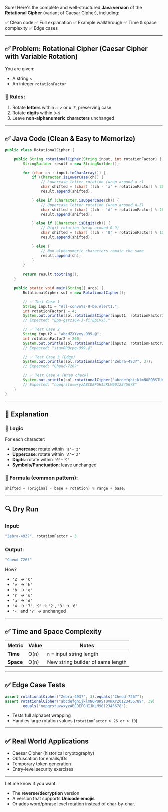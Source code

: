 Sure! Here's the complete and well-structured **Java version** of the **Rotational Cipher** (variant of Caesar Cipher), including:

✅ Clean code
✅ Full explanation
✅ Example walkthrough
✅ Time & space complexity
✅ Edge cases

---

## ✅ Problem: Rotational Cipher (Caesar Cipher with Variable Rotation)

You are given:

* A string `s`
* An integer `rotationFactor`

### 🔁 Rules:

1. Rotate **letters** within `a-z` or `A-Z`, preserving case
2. Rotate **digits** within `0-9`
3. Leave **non-alphanumeric characters** unchanged

---

## ✅ Java Code (Clean & Easy to Memorize)

```java
public class RotationalCipher {

    public String rotationalCipher(String input, int rotationFactor) {
        StringBuilder result = new StringBuilder();

        for (char ch : input.toCharArray()) {
            if (Character.isLowerCase(ch)) {
                // Lowercase letter rotation (wrap around a-z)
                char shifted = (char) ((ch - 'a' + rotationFactor) % 26 + 'a');
                result.append(shifted);

            } else if (Character.isUpperCase(ch)) {
                // Uppercase letter rotation (wrap around A-Z)
                char shifted = (char) ((ch - 'A' + rotationFactor) % 26 + 'A');
                result.append(shifted);

            } else if (Character.isDigit(ch)) {
                // Digit rotation (wrap around 0-9)
                char shifted = (char) ((ch - '0' + rotationFactor) % 10 + '0');
                result.append(shifted);

            } else {
                // Non-alphanumeric characters remain the same
                result.append(ch);
            }
        }

        return result.toString();
    }

    public static void main(String[] args) {
        RotationalCipher sol = new RotationalCipher();

        // ✅ Test Case 1
        String input1 = "All-convoYs-9-be:Alert1.";
        int rotationFactor1 = 4;
        System.out.println(sol.rotationalCipher(input1, rotationFactor1));
        // Expected: "Epp-gsrzsCw-3-fi:Epivx5."

        // ✅ Test Case 2
        String input2 = "abcdZXYzxy-999.@";
        int rotationFactor2 = 200;
        System.out.println(sol.rotationalCipher(input2, rotationFactor2));
        // Expected: "stuvRPQrpq-999.@"

        // ✅ Test Case 3 (Edge)
        System.out.println(sol.rotationalCipher("Zebra-493?", 3));
        // Expected: "Cheud-726?"

        // ✅ Test Case 4 (Wrap check)
        System.out.println(sol.rotationalCipher("abcdefghijklmNOPQRSTUVWXYZ0123456789", 39));
        // Expected: "nopqrstuvwxyzABCDEFGHIJKLM9012345678"
    }
}
```

---

## 🧠 Explanation

### 🔹 Logic

For each character:

* **Lowercase**: rotate within `'a'`–`'z'`
* **Uppercase**: rotate within `'A'`–`'Z'`
* **Digits**: rotate within `'0'`–`'9'`
* **Symbols/Punctuation**: leave unchanged

### 🔹 Formula (common pattern):

```java
shifted = (original - base + rotation) % range + base;
```

---

## 🔍 Dry Run

### Input:

```java
"Zebra-493?", rotationFactor = 3
```

### Output:

```java
"Cheud-726?"
```

How?

* `'Z'` → `'C'`
* `'e'` → `'h'`
* `'b'` → `'e'`
* `'r'` → `'u'`
* `'a'` → `'d'`
* `'4'` → `'7'`, `'9'` → `'2'`, `'3'` → `'6'`
* `'-'` and `'?'` → unchanged

---

## ✅ Time and Space Complexity

| Metric    | Value | Notes                             |
| --------- | ----- | --------------------------------- |
| **Time**  | O(n)  | `n` = input string length         |
| **Space** | O(n)  | New string builder of same length |

---

## ✅ Edge Case Tests

```java
assert rotationalCipher("Zebra-493?", 3).equals("Cheud-726?");
assert rotationalCipher("abcdefghijklmNOPQRSTUVWXYZ0123456789", 39)
       .equals("nopqrstuvwxyzABCDEFGHIJKLM9012345678");
```

* Tests full alphabet wrapping
* Handles large rotation values (`rotationFactor > 26 or > 10`)

---

## ✅ Real World Applications

* Caesar Cipher (historical cryptography)
* Obfuscation for emails/IDs
* Temporary token generation
* Entry-level security exercises

---

Let me know if you want:

* The **reverse/decryption** version
* A version that supports **Unicode emojis**
* Or adds word/phrase level rotation instead of char-by-char.

